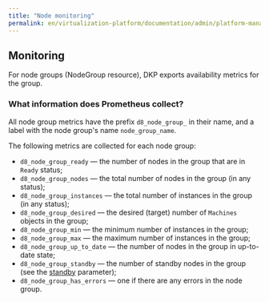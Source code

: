 ```yaml
---
title: "Node monitoring"
permalink: en/virtualization-platform/documentation/admin/platform-management/monitoring/node.html
---
```


## Monitoring

For node groups (NodeGroup resource), DKP exports availability metrics for the group.

### What information does Prometheus collect?

All node group metrics have the prefix `d8_node_group_` in their name, and a label with the node group's name `node_group_name`.

The following metrics are collected for each node group:

- `d8_node_group_ready` — the number of nodes in the group that are in `Ready` status;
- `d8_node_group_nodes` — the total number of nodes in the group (in any status);
- `d8_node_group_instances` — the total number of instances in the group (in any status);
- `d8_node_group_desired` — the desired (target) number of `Machines` objects in the group;
- `d8_node_group_min` — the minimum number of instances in the group;
- `d8_node_group_max` — the maximum number of instances in the group;
- `d8_node_group_up_to_date` — the number of nodes in the group in up-to-date state;
- `d8_node_group_standby` — the number of standby nodes in the group (see the [standby](../../../../reference/cr/nodegroup-v1-spec-cloudinstances-standby.html) parameter);
- `d8_node_group_has_errors` — one if there are any errors in the node group.
